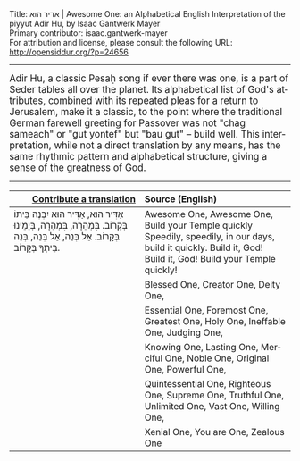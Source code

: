 <html>
<head></head>
<body>
Title: אדיר הוא | Awesome One: an Alphabetical English Interpretation of the piyyut Adir Hu, by Isaac Gantwerk Mayer<br />
Primary contributor: isaac.gantwerk-mayer<br />
For attribution and license, please consult the following URL: <a href="http://opensiddur.org/?p=24656">http://opensiddur.org/?p=24656</a>
<p />
<hr />

<div class="english" lang="en" style="font-size: 1.2em;">
Adir Hu, a classic Pesaḥ song if ever there was one, is a part of Seder tables all over the planet. Its alphabetical list of God's attributes, combined with its repeated pleas for a return to Jerusalem, make it a classic, to the point where the traditional German farewell greeting for Passover was not "chag sameach" or "gut yontef" but "bau gut" – build well. This interpretation, while not a direct translation by any means, has the same rhythmic pattern and alphabetical structure, giving a sense of the greatness of God.
</div>

<hr />
<table style="margin-left: auto;margin-right: auto;" class="draggable">
<thead><tr><th id="x" style="text-align: right;"><a href="https://opensiddur.org/contributing/upload/">Contribute a translation</a></th><th style="text-align: left;">Source (English)</th></tr></thead>
<tbody>
<tr><td style="vertical-align:top;" width="46%">
<div class="liturgy" lang="he">
אַדִּיר הוּא, אַדִּיר הוּא
יִבְנֶה בֵּיתוֹ בְּקָרוֹב. 
בִּמְהֵרָה, בִּמְהֵרָה, בְּיָמֵינוּ בְּקָרוֹב. 
אֵל בְּנֵה, אֵל בְּנֵה, 
בְּנֵה בֵּיתְךָ בְּקָרוֹב.
</span></div></td>
 
<td style="vertical-align:top;" width="53%">
<div class="english" lang="en">
<span class="acrostic">A</span>wesome One, Awesome One,
Build your Temple quickly
Speedily, speedily, in our days, build it quickly.
Build it, God! Build it, God!
Build your Temple quickly!
</div></td></tr>


<tr><td style="vertical-align:top;" width="46%">
<div class="liturgy" lang="he">

</span></div></td>
 
<td style="vertical-align:top;" width="53%">
<div class="english" lang="en">
<span class="acrostic">B</span>lessed One, <span class="acrostic">C</span>reator One, <span class="acrostic">D</span>eity One,
</div></td></tr>


<tr><td style="vertical-align:top;" width="46%">
<div class="liturgy" lang="he">

</span></div></td>
 
<td style="vertical-align:top;" width="53%">
<div class="english" lang="en">
<span class="acrostic">E</span>ssential One, <span class="acrostic">F</span>oremost One, <span class="acrostic">G</span>reatest One,
<span class="acrostic">H</span>oly One, <span class="acrostic">I</span>neffable One, <span class="acrostic">J</span>udging One,
</div></td></tr>


<tr><td style="vertical-align:top;" width="46%">
<div class="liturgy" lang="he">

</span></div></td>
 
<td style="vertical-align:top;" width="53%">
<div class="english" lang="en">
<span class="acrostic">K</span>nowing One, <span class="acrostic">L</span>asting One, <span class="acrostic">M</span>erciful One,
<span class="acrostic">N</span>oble One, <span class="acrostic">O</span>riginal One, <span class="acrostic">P</span>owerful One,
</div></td></tr>


<tr><td style="vertical-align:top;" width="46%">
<div class="liturgy" lang="he">

</span></div></td>
 
<td style="vertical-align:top;" width="53%">
<div class="english" lang="en">
<span class="acrostic">Q</span>uintessential One, <span class="acrostic">R</span>ighteous One, <span class="acrostic">S</span>upreme One,
<span class="acrostic">T</span>ruthful One, <span class="acrostic">U</span>nlimited One, <span class="acrostic">V</span>ast One, <span class="acrostic">W</span>illing One, 
</div></td></tr>


<tr><td style="vertical-align:top;" width="46%">
<div class="liturgy" lang="he">

</span></div></td>
 
<td style="vertical-align:top;" width="53%">
<div class="english" lang="en">
<span class="acrostic">X</span>enial One, <span class="acrostic">Y</span>ou are One, <span class="acrostic">Z</span>ealous One
</div></td></tr>
</tbody></table>
</body>
</html>